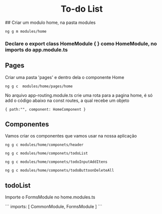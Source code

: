 
<h1 align="center"> To-do List </h1>
## Criar um modulo home, na pasta modules

```
ng g m modules/home
```

### Declare o export class HomeModule { } como HomeModule, no imports do app.module.ts

## Pages
 <p>Criar uma pasta 'pages' e dentro dela o componente Home</p>
 
```
ng g c  modules/home/pages/home
```
<p>No arquivo app-routing.module.ts crie uma rota para a pagina home, é só add o código abaixo na const routes, a qual recebe um objeto </p>

```
{ path:"", component: HomeComponent }
```

## Componentes 
<p>Vamos criar os componentes que vamos usar na nossa aplicação</p>

```
ng g c modules/home/componets/header
```

```
ng g c modules/home/componets/todoList
```

```
ng g c modules/home/componets/todoInputAddItens
```

```
ng g c modules/home/componets/todoButtoonDeleteAll
```

## todoList

<p>Importe o FormsModule no home.modules.ts</p>
```
imports: [
    CommonModule,
    FormsModule
  ]
```
